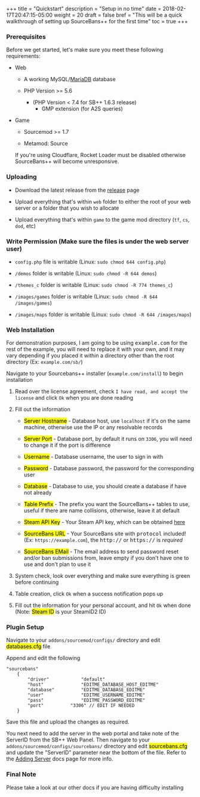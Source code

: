+++
title = "Quickstart"
description = "Setup in no time"
date = 2018-02-17T20:47:15-05:00
weight = 20
draft = false
bref = "This will be a quick walkthrough of setting up SourceBans++ for the first time"
toc = true
+++

### Prerequisites

Before we get started, let's make sure you meet these following requirements:

* Web

  * A working MySQL/[MariaDB](/docs/mariadb) database

  * PHP Version >= 5.6
	* (PHP Version < 7.4 for SB++ 1.6.3 release)
        * GMP extension (for A2S queries)

* Game

  * Sourcemod >= 1.7

  * Metamod: Source

  If you're using Cloudflare, Rocket Loader must be disabled otherwise SourceBans++ will become unresponsive.

### Uploading

* Download the latest release from the <a href="https://github.com/sbpp/sourcebans-pp/releases" target="_blank_">release</a> page

* Upload everything that's within `web` folder to either the root of your web server or a folder that you wish to allocate

* Upload everything that's within `game` to the game mod directory (`tf`, `cs`, `dod`, etc)

### Write Permission (Make sure the files is under the web server user)

* `config.php` file is writable (Linux: `sudo chmod 644 config.php`)

* `/demos` folder is writable (Linux: `sudo chmod -R 644 demos`)

* `/themes_c` folder is writable (Linux: `sudo chmod -R 774 themes_c`)

* `/images/games` folder is writable (Linux: `sudo chmod -R 644 /images/games`)

* `/images/maps` folder is writable (Linux: `sudo chmod -R 644 /images/maps`)

### Web Installation

For demonstration purposes, I am going to be using <samp>example.com</samp> for the rest of the example, you will need to replace it with your own, and it may vary depending if you placed it
within a directory other than the root directory (Ex: `example.com/sb/`)

Navigate to your Sourcebans++ installer (`example.com/install`) to begin installation

1.  Read over the license agreement, check `I have read, and accept the license` and click `Ok` when you are done reading

2.  Fill out the information


    - <mark>Server Hostname</mark> - Database host, use `localhost` if it's on the same machine, otherwise use the IP or any resolvable records

    - <mark>Server Port</mark> - Database port, by default it runs on `3306`, you will need to change it if the port is difference

    - <mark>Username</mark> - Database username, the user to sign in with

    - <mark>Password</mark> - Database password, the password for the corresponding user

    - <mark>Database</mark> - Database to use, you should create a database if have not already

    - <mark>Table Prefix</mark> - The prefix you want the SourceBans++ tables to use, useful if there are name collisions, otherwise, leave it at default

    - <mark>Steam API Key</mark> - Your Steam API key, which can be obtained <a href="https://steamcommunity.com/dev/apikey" target="_blank_">here</a>

    - <mark>SourceBans URL</mark> - Your SourceBans site with <samp>protocol</samp> included! (Ex: `https://example.com`), the <samp>http://</samp> or <samp>https://</samp> is <em>required</em>

    - <mark>SourceBans EMail</mark> - The email address to send password reset and/or ban submissions from, leave empty if you don't have one to use and don't plan to use it

3.  System check, look over everything and make sure everything is green before continuing

4.  Table creation, click `Ok` when a success notification pops up

5.  Fill out the information for your personal account, and hit `Ok` when done (Note: <mark>Steam ID</mark> is your SteamID2 ID)

### Plugin Setup

Navigate to your `addons/sourcemod/configs/` directory and edit <mark>databases.cfg</mark> file

Append and edit the following

```
"sourcebans"
	{
		"driver"			"default"
		"host"				"EDITME_DATABASE_HOST_EDITME"
		"database"			"EDITME_DATABASE_EDITME"
		"user"				"EDITME_USERNAME_EDITME"
		"pass"				"EDITME_PASSWORD_EDITME"
		"port"			"3306" // EDIT IF NEEDED
	}
```

Save this file and upload the changes as required.

You next need to add the server in the web portal and take note of the ServerID from the SB++ Web Panel. Then navigate to your  `addons/sourcemod/configs/sourcebans/` directory and edit <mark>sourcebans.cfg</mark> and update the "ServerID" parameter near the bottom of the file. Refer to the [Adding Server](/docs/adding_server) docs page for more info.

### Final Note

Please take a look at our other docs if you are having difficulty installing
